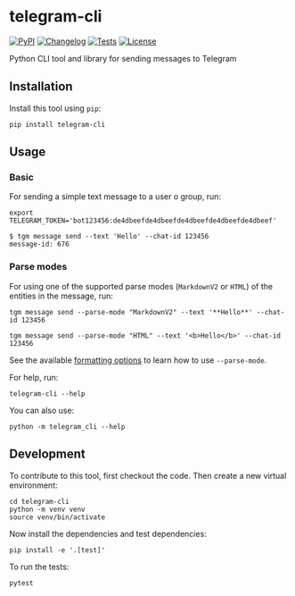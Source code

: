 # telegram-cli

[![PyPI](https://img.shields.io/pypi/v/telegram-cli.svg)](https://pypi.org/project/telegram-cli/)
[![Changelog](https://img.shields.io/github/v/release/zmoog/telegram-cli?include_prereleases&label=changelog)](https://github.com/zmoog/telegram-cli/releases)
[![Tests](https://github.com/zmoog/telegram-cli/workflows/Test/badge.svg)](https://github.com/zmoog/telegram-cli/actions?query=workflow%3ATest)
[![License](https://img.shields.io/badge/license-Apache%202.0-blue.svg)](https://github.com/zmoog/telegram-cli/blob/master/LICENSE)

Python CLI tool and library for sending messages to Telegram

## Installation

Install this tool using `pip`:

    pip install telegram-cli

## Usage

### Basic

For sending a simple text message to a user o group, run:

    export TELEGRAM_TOKEN='bot123456:de4dbeefde4dbeefde4dbeefde4dbeefde4dbeef' 

    $ tgm message send --text 'Hello' --chat-id 123456
    message-id: 676

### Parse modes

For using one of the supported parse modes (`MarkdownV2` or `HTML`) of the entities in the message, run:

    tgm message send --parse-mode "MarkdownV2" --text '**Hello**' --chat-id 123456
    
    tgm message send --parse-mode "HTML" --text '<b>Hello</b>' --chat-id 123456

See the available [formatting options](https://core.telegram.org/bots/api#formatting-options) to learn how to use `--parse-mode`.

For help, run:

    telegram-cli --help

You can also use:

    python -m telegram_cli --help

## Development

To contribute to this tool, first checkout the code. Then create a new virtual environment:

    cd telegram-cli
    python -m venv venv
    source venv/bin/activate

Now install the dependencies and test dependencies:

    pip install -e '.[test]'

To run the tests:

    pytest
